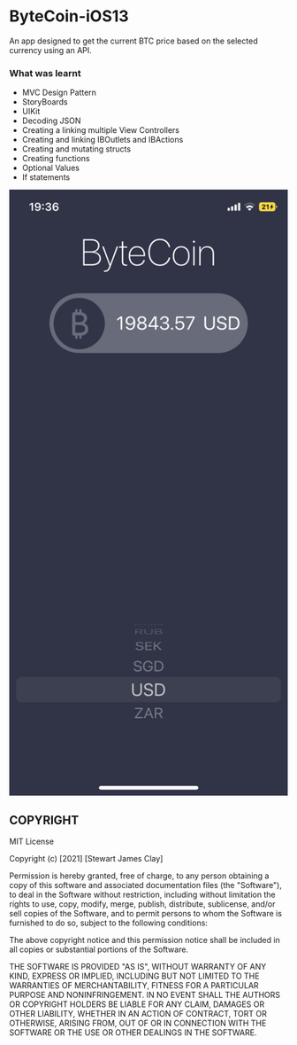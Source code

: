 # ByteCoin-iOS13
An app designed to get the current BTC price based on the selected currency using an API.

### What was learnt
- MVC Design Pattern
- StoryBoards
- UIKit
- Decoding JSON
- Creating a linking multiple View Controllers
- Creating and linking IBOutlets and IBActions
- Creating and mutating structs
- Creating functions
- Optional Values
- If statements

<img src="images/ByteCoin.PNG" width=600px;>

## COPYRIGHT
MIT License

Copyright (c) [2021] [Stewart James Clay]

Permission is hereby granted, free of charge, to any person obtaining a copy
of this software and associated documentation files (the "Software"), to deal
in the Software without restriction, including without limitation the rights
to use, copy, modify, merge, publish, distribute, sublicense, and/or sell
copies of the Software, and to permit persons to whom the Software is
furnished to do so, subject to the following conditions:

The above copyright notice and this permission notice shall be included in all
copies or substantial portions of the Software.

THE SOFTWARE IS PROVIDED "AS IS", WITHOUT WARRANTY OF ANY KIND, EXPRESS OR
IMPLIED, INCLUDING BUT NOT LIMITED TO THE WARRANTIES OF MERCHANTABILITY,
FITNESS FOR A PARTICULAR PURPOSE AND NONINFRINGEMENT. IN NO EVENT SHALL THE
AUTHORS OR COPYRIGHT HOLDERS BE LIABLE FOR ANY CLAIM, DAMAGES OR OTHER
LIABILITY, WHETHER IN AN ACTION OF CONTRACT, TORT OR OTHERWISE, ARISING FROM,
OUT OF OR IN CONNECTION WITH THE SOFTWARE OR THE USE OR OTHER DEALINGS IN THE
SOFTWARE.
